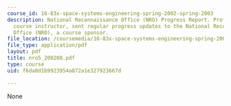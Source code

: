 ```yaml
---
course_id: 16-83x-space-systems-engineering-spring-2002-spring-2003
description: National Reconnaissance Office (NRO) Progress Report. Prof. Miller, a
  course instructor, sent regular progress updates to the National Reconnaissance
  Office (NRO), a course sponsor.
file_location: /coursemedia/16-83x-space-systems-engineering-spring-2002-spring-2003/f6da8d1b9923954a872a1e327923667d_nro5_200208.pdf
file_type: application/pdf
layout: pdf
title: nro5_200208.pdf
type: course
uid: f6da8d1b9923954a872a1e327923667d

---
```

None